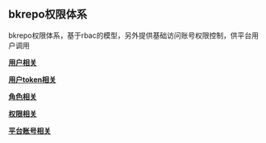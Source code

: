 ## bkrepo权限体系

bkrepo权限体系，基于rbac的模型，另外提供基础访问账号权限控制，供平台用户调用

**[用户相关](auth/user.md)**

**[用户token相关](auth/token.md)**

**[角色相关](auth/role.md)**

**[权限相关](auth/permission.md)**

**[平台账号相关](auth/account.md)**







